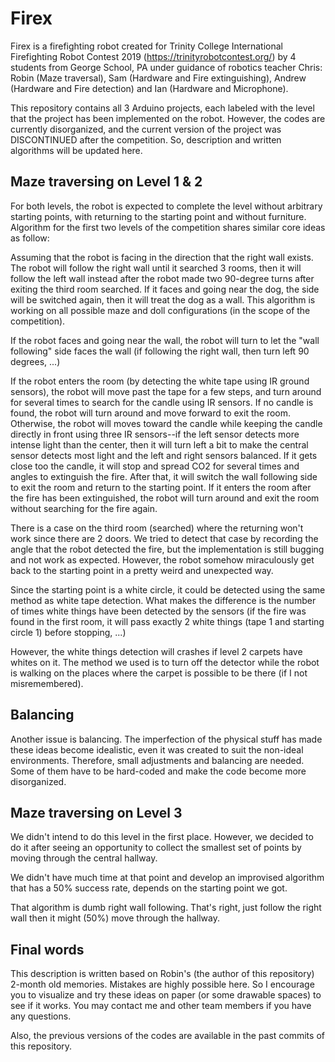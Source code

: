 # Firex

Firex is a firefighting robot created for Trinity College International Firefighting Robot Contest 2019 (https://trinityrobotcontest.org/) by 4 students from George School, PA under guidance of robotics teacher Chris: Robin (Maze traversal), Sam (Hardware and Fire extinguishing), Andrew (Hardware and Fire detection) and Ian (Hardware and Microphone).

This repository contains all 3 Arduino projects, each labeled with the level that the project has been implemented on the robot. However, the codes are currently disorganized, and the current version of the project was DISCONTINUED after the competition. So, description and written algorithms will be updated here.

## Maze traversing on Level 1 & 2

For both levels, the robot is expected to complete the level without arbitrary starting points, with returning to the starting point and without furniture.
Algorithm for the first two levels of the competition shares similar core ideas as follow:

Assuming that the robot is facing in the direction that the right wall exists.
The robot will follow the right wall until it searched 3 rooms, then it will follow the left wall instead after the robot made two 90-degree turns after exiting the third room searched. If it faces and going near the dog, the side will be switched again, then it will treat the dog as a wall. This algorithm is working on all possible maze and doll configurations (in the scope of the competition).

If the robot faces and going near the wall, the robot will turn to let the "wall following" side faces the wall (if following the right wall, then turn left 90 degrees, ...)

If the robot enters the room (by detecting the white tape using IR ground sensors), the robot will move past the tape for a few steps, and turn around for several times to search for the candle using IR sensors. If no candle is found, the robot will turn around and move forward to exit the room. Otherwise, the robot will moves toward the candle while keeping the candle directly in front using three IR sensors--if the left sensor detects more intense light than the center, then it will turn left a bit to make the central sensor detects most light and the left and right sensors balanced. If it gets close too the candle, it will stop and spread CO2 for several times and angles to extinguish the fire. After that, it will switch the wall following side to exit the room and return to the starting point. If it enters the room after the fire has been extinguished, the robot will turn around and exit the room without searching for the fire again.

There is a case on the third room (searched) where the returning won't work since there are 2 doors. We tried to detect that case by recording the angle that the robot detected the fire, but the implementation is still bugging and not work as expected. However, the robot somehow miraculously get back to the starting point in a pretty weird and unexpected way.

Since the starting point is a white circle, it could be detected using the same method as white tape detection. What makes the difference is the number of times white things have been detected by the sensors (if the fire was found in the first room, it will pass exactly 2 white things (tape 1 and starting circle 1) before stopping, ...)

However, the white things detection will crashes if level 2 carpets have whites on it. The method we used is to turn off the detector while the robot is walking on the places where the carpet is possible to be there (if I not misremembered).

## Balancing

Another issue is balancing. The imperfection of the physical stuff has made these ideas become idealistic, even it was created to suit the non-ideal environments. Therefore, small adjustments and balancing are needed. Some of them have to be hard-coded and make the code become more disorganized.

## Maze traversing on Level 3

We didn't intend to do this level in the first place. However, we decided to do it after seeing an opportunity to collect the smallest set of points by moving through the central hallway.

We didn't have much time at that point and develop an improvised algorithm that has a 50% success rate, depends on the starting point we got. 

That algorithm is dumb right wall following. That's right, just follow the right wall then it might (50%) move through the hallway.

## Final words

This description is written based on Robin's (the author of this repository) 2-month old memories. Mistakes are highly possible here. So I encourage you to visualize and try these ideas on paper (or some drawable spaces) to see if it works. You may contact me and other team members if you have any questions.

Also, the previous versions of the codes are available in the past commits of this repository.
